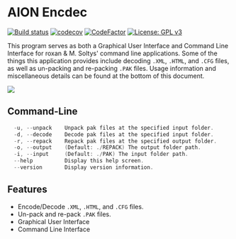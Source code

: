 # AION Encdec
[![Build status](https://ci.appveyor.com/api/projects/status/u6aiu1hde2ca04u0?svg=true)](https://ci.appveyor.com/project/Iswenzz/aion-encdec)
[![codecov](https://codecov.io/gh/Iswenzz/AION-Encdec/branch/master/graph/badge.svg)](https://codecov.io/gh/Iswenzz/AION-Encdec)
[![CodeFactor](https://www.codefactor.io/repository/github/iswenzz/aion-encdec/badge)](https://www.codefactor.io/repository/github/iswenzz/aion-encdec)
[![License: GPL v3](https://img.shields.io/badge/License-GPLv3-blue.svg)](https://www.gnu.org/licenses/gpl-3.0)

This program serves as both a Graphical User Interface and Command Line Interface for roxan & M. Soltys' command line applications. Some of the things this application provides include decoding `.XML`, `.HTML`, and `.CFG` files, as well as un-packing and re-packing `.PAK` files. Usage information and miscellaneous details can be found at the bottom of this document.

![](https://i.imgur.com/iKu3JIG.png)

## Command-Line
```c
  -u, --unpack    Unpack pak files at the specified input folder.
  -d, --decode    Decode pak files at the specified input folder.
  -r, --repack    Repack pak files at the specified output folder.
  -o, --output    (Default: ./REPACK) The output folder path.
  -i, --input     (Default: ./PAK) The input folder path.
  --help          Display this help screen.
  --version       Display version information.
```

## Features
* Encode/Decode `.XML`, `.HTML`, and `.CFG` files.
* Un-pack and re-pack `.PAK` files.
* Graphical User Interface
* Command Line Interface

